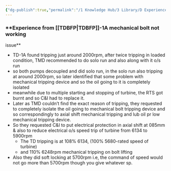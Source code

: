 ```yaml
---
{"dg-publish":true,"permalink":"/1 Knowledge Hub/3 Library/D Experiences & Learnings/1 Office/2 TSTPS Incidents & Experiences/Experience from TDBFP-1A mechanical bolt not working/","noteIcon":""}
---
```


### **Experience from [[TDBFP\|TDBFP]]-1A mechanical bolt not working

issue**

- TD-1A found tripping just around 2000rpm, after twice tripping in loaded condition, TMD recommended to do solo run and also along with it o/s run
- so both pumps decoupled and did solo run, in the solo run also tripping at around 2000rpm, so later identified that some problem with mechanical tripping device and so the oil going to it is completely isolated
- meanwhile due to multiple starting and stopping of turbine, the RTS got burnt and so C&I had to replace it.
- Later as TMD couldn’t find the exact reason of tripping, they requested to completely isolate the oil going to mechanical bolt tripping device and so correspondingly to axial shift mechanical tripping and lub oil pr low mechanical tripping device.
- So they requested C&I to put electrical protection in axial shift at 085mm & also to reduce electrical o/s speed trip of turbine from 6134 to 5900rpm
    - The TD tripping is at 108% 6134, (100% 5680-rated speed of turbine)
    - and 110% 6248rpm mechanical tripping on bolt lifting
- Also they did soft locking at 5700rpm i.e, the command of speed would not go more than 5700rpm though you give whatever sp.